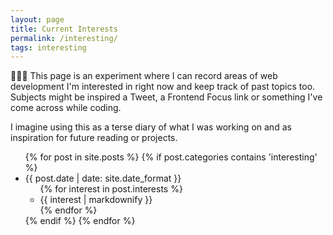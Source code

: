 ```yaml
---
layout: page
title: Current Interests
permalink: /interesting/
tags: interesting
---
```


<p>
👩🏼‍🔬 This page is an experiment where I can record areas of web development I'm interested in right now and keep track of past topics too. Subjects might be inspired a Tweet, a Frontend Focus link or something I've come across while coding.
</p>

<p>
I imagine using this as a terse diary of what I was working on and as inspiration for future reading or projects.
</p>

<ul class="posts">
{% for post in site.posts %}
    {% if post.categories contains 'interesting' %}
        <li><span>{{ post.date | date: site.date_format }}</span>
            <ul>
                {% for interest in post.interests %}
                    <li>{{ interest | markdownify }}</li>
                {% endfor %}
            </ul>
        </li>
    {% endif %}
{% endfor %}
</ul>
